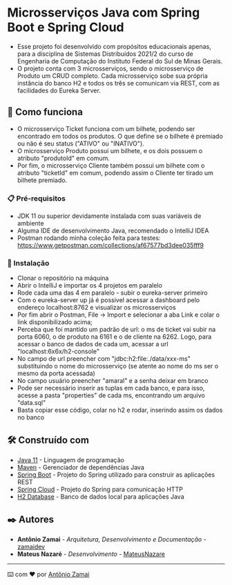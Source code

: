 # Microsserviços Java com Spring Boot e Spring Cloud

- Esse projeto foi desenvolvido com propósitos educacionais apenas, para a disciplina de Sistemas Distribuídos 2021/2 do curso de Engenharia de Computação do Instituto Federal do Sul de Minas Gerais.
- O projeto conta com 3 microsserviços, sendo o microsserviço de Produto um CRUD completo. Cada microsserviço sobe sua própria instância do banco H2 e todos os três se comunicam via REST, com as facilidades do Eureka Server.

## 🚀 Como funciona

- O microsserviço Ticket funciona com um bilhete, podendo ser encontrado em todos os produtos. O que define se o bilhete é premiado ou não é seu status ("ATIVO" ou "INATIVO").
- O microsserviço Produto possui um bilhete, e os dois possuem o atributo "produtoId" em comum.
- Por fim, o microsserviço Cliente também possui um bilhete com o atributo "ticketId" em comum, podendo assim o Cliente ter tirado um bilhete premiado.

### 📋 Pré-requisitos

- JDK 11 ou superior devidamente instalada com suas variáveis de ambiente
- Alguma IDE de desenvolvimento Java, recomendado o IntelliJ IDEA
- Postman rodando minha coleção feita para testes: https://www.getpostman.com/collections/af67577bd3dee035fff9

### 🔧 Instalação

- Clonar o repositório na máquina
- Abrir o IntelliJ e importar os 4 projetos em paralelo
- Rode cada uma das 4 em paralelo - subir o eureka-server primeiro
- Com o eureka-server up já é possivel acessar a dashboard pelo endereço localhost:8762 e visualizar os microsserviços
- Por fim abrir o Postman, File -> Import e selecionar a aba Link e colar o link disponibilizado acima;
- Perceba que foi mantido um padrão de url: o ms de ticket vai subir na porta 6060, o de produto na 6161 e o de cliente na 6262. Logo, para acessar o banco de dados de cada um, acessar a url "localhost:6x6x/h2-console"
- No campo de url preencher com "jdbc:h2:file:./data/xxx-ms" substituindo o nome do microsserviço (se atente ao nome do ms ser o mesmo da porta acessada)
- No campo usuário preencher "amaral" e a senha deixar em branco
- Pode ser necessário inserir as tuplas em cada banco, e para isso, acesse a pasta "properties" de cada ms, encontrando um arquivo "data.sql"
- Basta copiar esse código, colar no h2 e rodar, inserindo assim os dados no banco

## 🛠️ Construído com

* [Java 11](https://dev.java/) - Linguagem de programação
* [Maven](https://maven.apache.org/) - Gerenciador de dependências Java
* [Spring Boot](https://spring.io/projects/spring-boot) - Projeto do Spring utilizado para construir as aplicações REST
* [Spring Cloud](https://spring.io/projects/spring-cloud) - Projeto do Spring para comunicação HTTP
* [H2 Database](https://www.h2database.com/html/main.html) - Banco de dados local para aplicações Java

## ✒️ Autores

* **Antônio Zamai** - *Arquitetura, Desenvolvimento e Documentação* - [zamaidev](https://github.com/zamaidev)
* **Mateus Nazaré** - *Desenvolvimento* - [MateusNazare](https://github.com/MateusNazare)

---
⌨️ com ❤️ por [Antônio Zamai](https://github.com/zamaidev)
